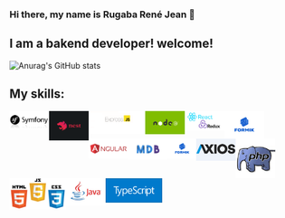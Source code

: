 ### Hi there, my name is Rugaba René Jean 👋

## I am a bakend developer! welcome!

![Anurag's GitHub stats](https://github-readme-stats.vercel.app/api?username=ReneRugaba&theme=calm&show_icons=true)

## My skills:
<img align="left" width="70px" src="https://github.com/ReneRugaba/ReneRugaba/blob/main/img/SYMF.jpg"/>
<img align="left" width="70px" src="https://github.com/ReneRugaba/ReneRugaba/blob/main/img/nest.png"/>
<img align="left" width="100px" src="https://github.com/ReneRugaba/ReneRugaba/blob/main/img/express.png"/>
<img align="left" width="70px" src="https://github.com/ReneRugaba/ReneRugaba/blob/main/img/0%20T6tdupZFishq1o5t.png"/>
<img align="left" width="70px" src="https://github.com/ReneRugaba/ReneRugaba/blob/main/img/REACT.png"/>
<img align="left" width="70px" src="https://github.com/ReneRugaba/ReneRugaba/blob/main/img/Formik-1.png"/>
<img align="left" width="70px" src="https://github.com/ReneRugaba/ReneRugaba/blob/main/img/ANGULAR.png"/>
<img align="left" width="70px" src="https://github.com/ReneRugaba/ReneRugaba/blob/main/img/MDB.jpg"/>
<img align="left" width="50px" src="https://github.com/ReneRugaba/ReneRugaba/blob/main/img/Formik-1.png"/>
<img align="left" width="70px" src="https://github.com/ReneRugaba/ReneRugaba/blob/main/img/axios1.png"/>


<img align="left" width="70px" src="https://github.com/ReneRugaba/ReneRugaba/blob/main/img/astuces-php1.jpg"/>
<img align="left" width="100px" src="https://github.com/ReneRugaba/ReneRugaba/blob/main/img/html-css-js.jpg"/>
<img align="left" width="70px" src="https://github.com/ReneRugaba/ReneRugaba/blob/main/img/java-logo.jpg"/>
<img align="left" width="100px" src="https://github.com/ReneRugaba/ReneRugaba/blob/main/img/typescript.png"/>

